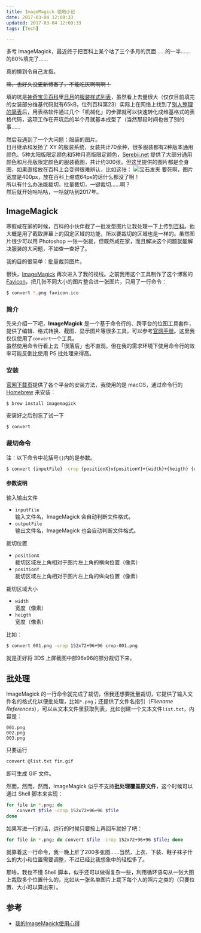 ```yaml
---
title: ImageMagick 使用小记
date: 2017-03-04 12:09:33
updated: 2017-03-04 12:09:33
tags: [Tech]

---
```

多亏 ImageMagick，最近终于把百科上某个咕了三个多月的页面……的一半……的80%填完了……

真的懒到令自己发指。

~~嘛，也好久没更新博客了，不能吃灰啊啊啊！~~

<!--more-->

填的坑是[神奇宝贝百科](https://wiki.52poke.com/wiki/主页 "主页")里[日月](https://wiki.52poke.com/wiki/精靈寶可夢_太陽%EF%BC%8F月亮 "精灵宝可梦 太阳／月亮")的[服装样式列表](https://wiki.52poke.com/wiki/服装样式列表（SM） "服装样式列表（SM）")，虽然看上去量很大（仅仅目前填完的女装部分维基代码就有65kB，位列百科第23）实际上在网络上找到了[别人整理的简表](http://www.pokeuniv.com/bbs/thread-7429-1-2.html "可购买服装位置及服装基本样式一览（女主）")后，用表格软件通过几个「机械化」的步骤就可以快速转化成维基格式的表格代码，这项工作在开坑后的半个月就基本成型了（当然那段时间也做了别的事……

然后我遇到了一个大问题：服装的图片。  
日月继承和发扬了 XY 的服装系统，女装共计70余种，很多服装都有2种版本通用颜色、5种太阳版限定颜色和5种月亮版限定颜色，[Serebii.net](http://serebii.net/sunmoon/customisation.shtml "Trainer Customisation") 提供了大部分通用颜色和月亮版限定颜色的服装截图，共计约300张。但这里提供的图片都是全身图，如果直接放在百科上会变得很难辨认，比如这张：
![宝石发夹](http://serebii.net/sunmoon/clothing/female/80.png "宝石发夹，售价110,000元")
要死啊，图片宽度是400px，放在百科上缩成64px的话什么都没了啊！  
所以有什么办法能裁切，批量裁切，一键裁切……啊？  
然后就开始咕咕咕，一咕就咕到2017年。

## ImageMagick
寒假咸在家的时候，百科的小伙伴截了一批发型图片让我处理一下上传到[百科](https://wiki.52poke.com/wiki/美髮沙龍 "美发沙龙")。他大概是用了截取屏幕上的固定区域的功能，所以要裁切的区域也是一样的。虽然图片很少可以用 Photoshop 一张一张裁，但既然咸在家，而且解决这个问题就能解决服装的大问题，不如查一查好了。

我的目的很简单：批量裁剪图片。

很快，[ImageMagick](http://www.imagemagick.org/script/index.php "官方网站") 再次进入了我的视线。之前我用这个工具制作了这个博客的 [Favicon](/favicon.ico)，把几张不同大小的图片整合进一张图片，只用了一行命令：

```bash
$ convert *.png favicon.ico
```

### 简介
先来介绍一下吧，**ImageMagick** 是一个基于命令行的、跨平台的位图工具套件，提供了编辑、格式转换、截图、显示图片等很多工具，可以参考[官网手册](http://www.imagemagick.org/script/command-line-tools.php "Command-line Tools")。这里我仅仅使用了`convert`一个工具。  
虽然使用命令行看上去「很落后」也不直观，但在我的需求环境下使用命令行的效率可能反倒比使用 PS 批处理来得高。

### 安装
[官网下载页](https://www.imagemagick.org/script/binary-releases.php "Install from Binary Distribution")提供了各个平台的安装方法，我使用的是 macOS，通过命令行的 [Homebrew](https://brew.sh/index_zh-cn.html "官网") 来安装：

```bash
$ brew install imagemagick
```

安装好之后别忘了试一下

```bash
$ convert
```


### 裁切命令
注：以下命令中花括号`{}`内的是参数。

```bash
$ convert {inputFile} -crop {positionX}x{positionY}+{width}+{heigth} {outputFile}
```

#### 参数说明
输入输出文件

* `inputFile`  
	输入文件名，ImageMagick 会自动判断文件格式。
* `outputFile`  
	输出文件名，ImageMagick 也会自动判断文件格式。

裁切位置

* `positionX`  
	裁切区域左上角相对于图片左上角的横向位置（像素）
* `positionY`  
	裁切区域左上角相对于图片左上角的纵向位置（像素）

裁切区域大小

* `width`  
	宽度（像素）
* `heigth`  
	宽度（像素）

比如：

```bash
$ convert 001.png -crop 152x72+96+96 crop-001.png
```

就是正好将 3DS 上屏截图中部96x96的部分裁切下来。

## 批处理
ImageMagick 的一行命令就完成了裁切，但我还想要批量裁切，它提供了输入文件名的格式化以便批处理，比如`*.png`；还提供了文件名指引（*Filename References*），可以从文本文件里获取列表，比如创建一个文本文件`list.txt`，内容是：

```
001.png
002.png
003.png
```

只要运行

```bash
convert @list.txt fin.gif
```

即可生成 GIF 文件。

然而，然而，然而，ImageMagick 似乎不支持**批处理覆盖原文件**，这个时候可以通过 Shell 脚本来实现：

```bash
for file in *.png; do
	convert $file -crop 152x72+96+96 $file
done
```

如果写进一行的话，运行的时候只要按上再回车就好了吧：

```bash
for file in *.png; do convert $file -crop 152x72+96+96 $file; done
```

就靠着这一行命令，我一晚上肝了200多张图……当然，上衣、下装、鞋子袜子什么的大小和位置需要调整，不过已经比我想象中的轻松多了。

那啥，我也不懂 Shell 脚本，似乎还可以做得复杂一些，利用循环语句从一张大图上裁取多个位置什么的，比如从一张名单图片上裁下每个人的照片之类的（只要位置、大小可以算出来）。

## 参考
* [我的ImageMagick使用心得](http://www.charry.org/docs/linux/ImageMagick/ImageMagick.html)